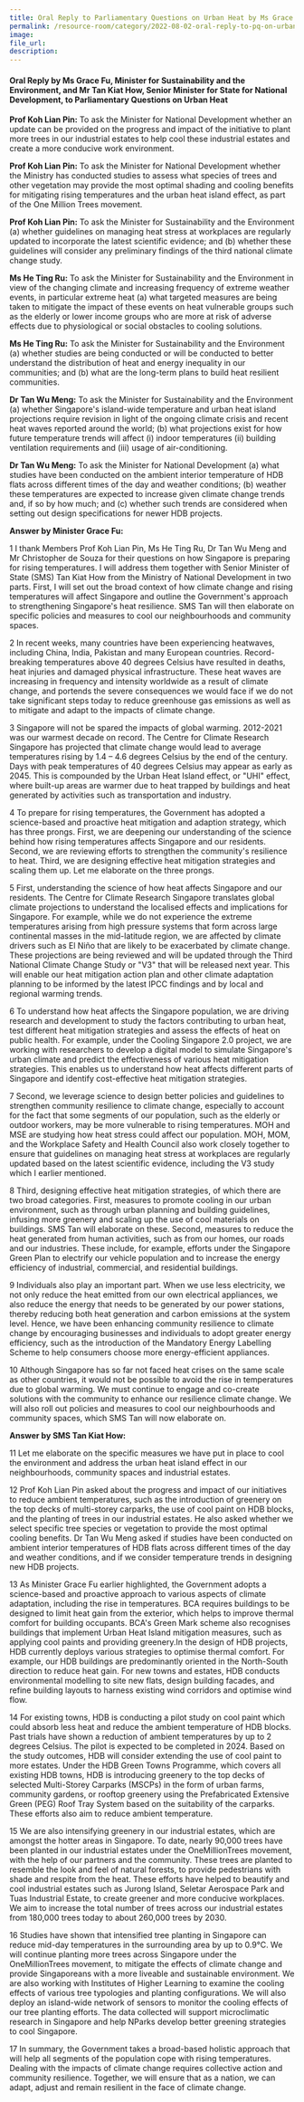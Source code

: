 ```yaml
---  
title: Oral Reply to Parliamentary Questions on Urban Heat by Ms Grace Fu, Minister for Sustainability and the Environment, and Mr Tan Kiat How, Senior Minister for State for National Development   
permalink: /resource-room/category/2022-08-02-oral-reply-to-pq-on-urban-heat
image:  
file_url:  
description:  
---  
```


#### Oral Reply by Ms Grace Fu, Minister for Sustainability and the Environment, and Mr Tan Kiat How, Senior Minister for State for National Development, to Parliamentary Questions on Urban Heat

**Prof Koh Lian Pin:** To ask the Minister for National Development whether an update can be provided on the progress and impact of the initiative to plant more trees in our industrial estates to help cool these industrial estates and create a more conducive work environment.

**Prof Koh Lian Pin:** To ask the Minister for National Development whether the Ministry has conducted studies to assess what species of trees and other vegetation may provide the most optimal shading and cooling benefits for mitigating rising temperatures and the urban heat island effect, as part of the One Million Trees movement.

**Prof Koh Lian Pin:** To ask the Minister for Sustainability and the Environment (a) whether guidelines on managing heat stress at workplaces are regularly updated to incorporate the latest scientific evidence; and (b) whether these guidelines will consider any preliminary findings of the third national climate change study.

**Ms He Ting Ru:** To ask the Minister for Sustainability and the Environment in view of the changing climate and increasing frequency of extreme weather events, in particular extreme heat (a) what targeted measures are being taken to mitigate the impact of these events on heat vulnerable groups such as the elderly or lower income groups who are more at risk of adverse effects due to physiological or social obstacles to cooling solutions.

**Ms He Ting Ru:** To ask the Minister for Sustainability and the Environment (a) whether studies are being conducted or will be conducted to better understand the distribution of heat and energy inequality in our communities; and (b) what are the long-term plans to build heat resilient communities.

**Dr Tan Wu Meng:** To ask the Minister for Sustainability and the Environment (a) whether Singapore&#39;s island-wide temperature and urban heat island projections require revision in light of the ongoing climate crisis and recent heat waves reported around the world; (b) what projections exist for how future temperature trends will affect (i) indoor temperatures (ii) building ventilation requirements and (iii) usage of air-conditioning.

**Dr Tan Wu Meng:** To ask the Minister for National Development (a) what studies have been conducted on the ambient interior temperature of HDB flats across different times of the day and weather conditions; (b) weather these temperatures are expected to increase given climate change trends and, if so by how much; and (c) whether such trends are considered when setting out design specifications for newer HDB projects.

**Answer by Minister Grace Fu:**

1 I thank Members Prof Koh Lian Pin, Ms He Ting Ru, Dr Tan Wu Meng and Mr Christopher de Souza for their questions on how Singapore is preparing for rising temperatures. I will address them together with Senior Minister of State (SMS) Tan Kiat How from the Ministry of National Development in two parts. First, I will set out the broad context of how climate change and rising temperatures will affect Singapore and outline the Government&#39;s approach to strengthening Singapore&#39;s heat resilience. SMS Tan will then elaborate on specific policies and measures to cool our neighbourhoods and community spaces.

2 In recent weeks, many countries have been experiencing heatwaves, including China, India, Pakistan and many European countries. Record-breaking temperatures above 40 degrees Celsius have resulted in deaths, heat injuries and damaged physical infrastructure. These heat waves are increasing in frequency and intensity worldwide as a result of climate change, and portends the severe consequences we would face if we do not take significant steps today to reduce greenhouse gas emissions as well as to mitigate and adapt to the impacts of climate change.

3 Singapore will not be spared the impacts of global warming. 2012-2021 was our warmest decade on record. The Centre for Climate Research Singapore has projected that climate change would lead to average temperatures rising by 1.4 – 4.6 degrees Celsius by the end of the century. Days with peak temperatures of 40 degrees Celsius may appear as early as 2045. This is compounded by the Urban Heat Island effect, or &quot;UHI&quot; effect, where built-up areas are warmer due to heat trapped by buildings and heat generated by activities such as transportation and industry.

4 To prepare for rising temperatures, the Government has adopted a science-based and proactive heat mitigation and adaption strategy, which has three prongs. First, we are deepening our understanding of the science behind how rising temperatures affects Singapore and our residents. Second, we are reviewing efforts to strengthen the community&#39;s resilience to heat. Third, we are designing effective heat mitigation strategies and scaling them up. Let me elaborate on the three prongs.

5 First, understanding the science of how heat affects Singapore and our residents. The Centre for Climate Research Singapore translates global climate projections to understand the localised effects and implications for Singapore. For example, while we do not experience the extreme temperatures arising from high pressure systems that form across large continental masses in the mid-latitude region, we are affected by climate drivers such as El Niño that are likely to be exacerbated by climate change. These projections are being reviewed and will be updated through the Third National Climate Change Study or &quot;V3&quot; that will be released next year. This will enable our heat mitigation action plan and other climate adaptation planning to be informed by the latest IPCC findings and by local and regional warming trends.

6 To understand how heat affects the Singapore population, we are driving research and development to study the factors contributing to urban heat, test different heat mitigation strategies and assess the effects of heat on public health. For example, under the Cooling Singapore 2.0 project, we are working with researchers to develop a digital model to simulate Singapore&#39;s urban climate and predict the effectiveness of various heat mitigation strategies. This enables us to understand how heat affects different parts of Singapore and identify cost-effective heat mitigation strategies.

7 Second, we leverage science to design better policies and guidelines to strengthen community resilience to climate change, especially to account for the fact that some segments of our population, such as the elderly or outdoor workers, may be more vulnerable to rising temperatures. MOH and MSE are studying how heat stress could affect our population. MOH, MOM, and the Workplace Safety and Health Council also work closely together to ensure that guidelines on managing heat stress at workplaces are regularly updated based on the latest scientific evidence, including the V3 study which I earlier mentioned.

8 Third, designing effective heat mitigation strategies, of which there are two broad categories. First, measures to promote cooling in our urban environment, such as through urban planning and building guidelines, infusing more greenery and scaling up the use of cool materials on buildings. SMS Tan will elaborate on these. Second, measures to reduce the heat generated from human activities, such as from our homes, our roads and our industries. These include, for example, efforts under the Singapore Green Plan to electrify our vehicle population and to increase the energy efficiency of industrial, commercial, and residential buildings.

9 Individuals also play an important part. When we use less electricity, we not only reduce the heat emitted from our own electrical appliances, we also reduce the energy that needs to be generated by our power stations, thereby reducing both heat generation and carbon emissions at the system level. Hence, we have been enhancing community resilience to climate change by encouraging businesses and individuals to adopt greater energy efficiency, such as the introduction of the Mandatory Energy Labelling Scheme to help consumers choose more energy-efficient appliances.

10 Although Singapore has so far not faced heat crises on the same scale as other countries, it would not be possible to avoid the rise in temperatures due to global warming. We must continue to engage and co-create solutions with the community to enhance our resilience climate change. We will also roll out policies and measures to cool our neighbourhoods and community spaces, which SMS Tan will now elaborate on.

**Answer by SMS Tan Kiat How:**

11 Let me elaborate on the specific measures we have put in place to cool the environment and address the urban heat island effect in our neighbourhoods, community spaces and industrial estates.

12 Prof Koh Lian Pin asked about the progress and impact of our initiatives to reduce ambient temperatures, such as the introduction of greenery on the top decks of multi-storey carparks, the use of cool paint on HDB blocks, and the planting of trees in our industrial estates. He also asked whether we select specific tree species or vegetation to provide the most optimal cooling benefits. Dr Tan Wu Meng asked if studies have been conducted on ambient interior temperatures of HDB flats across different times of the day and weather conditions, and if we consider temperature trends in designing new HDB projects.

13 As Minister Grace Fu earlier highlighted, the Government adopts a science-based and proactive approach to various aspects of climate adaptation, including the rise in temperatures. BCA requires buildings to be designed to limit heat gain from the exterior, which helps to improve thermal comfort for building occupants. BCA&#39;s Green Mark scheme also recognises buildings that implement Urban Heat Island mitigation measures, such as applying cool paints and providing greenery.In the design of HDB projects, HDB currently deploys various strategies to optimise thermal comfort. For example, our HDB buildings are predominantly oriented in the North-South direction to reduce heat gain. For new towns and estates, HDB conducts environmental modelling to site new flats, design building facades, and refine building layouts to harness existing wind corridors and optimise wind flow.

14 For existing towns, HDB is conducting a pilot study on cool paint which could absorb less heat and reduce the ambient temperature of HDB blocks. Past trials have shown a reduction of ambient temperatures by up to 2 degrees Celsius. The pilot is expected to be completed in 2024. Based on the study outcomes, HDB will consider extending the use of cool paint to more estates. Under the HDB Green Towns Programme, which covers all existing HDB towns, HDB is introducing greenery to the top decks of selected Multi-Storey Carparks (MSCPs) in the form of urban farms, community gardens, or rooftop greenery using the Prefabricated Extensive Green (PEG) Roof Tray System based on the suitability of the carparks. These efforts also aim to reduce ambient temperature.

15 We are also intensifying greenery in our industrial estates, which are amongst the hotter areas in Singapore. To date, nearly 90,000 trees have been planted in our industrial estates under the OneMillionTrees movement, with the help of our partners and the community. These trees are planted to resemble the look and feel of natural forests, to provide pedestrians with shade and respite from the heat. These efforts have helped to beautify and cool industrial estates such as Jurong Island, Seletar Aerospace Park and Tuas Industrial Estate, to create greener and more conducive workplaces. We aim to increase the total number of trees across our industrial estates from 180,000 trees today to about 260,000 trees by 2030.

16 Studies have shown that intensified tree planting in Singapore can reduce mid-day temperatures in the surrounding area by up to 0.9°C. We will continue planting more trees across Singapore under the OneMillionTrees movement, to mitigate the effects of climate change and provide Singaporeans with a more liveable and sustainable environment. We are also working with Institutes of Higher Learning to examine the cooling effects of various tree typologies and planting configurations. We will also deploy an island-wide network of sensors to monitor the cooling effects of our tree planting efforts. The data collected will support microclimatic research in Singapore and help NParks develop better greening strategies to cool Singapore.

17 In summary, the Government takes a broad-based holistic approach that will help all segments of the population cope with rising temperatures. Dealing with the impacts of climate change requires collective action and community resilience. Together, we will ensure that as a nation, we can adapt, adjust and remain resilient in the face of climate change.
